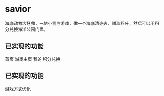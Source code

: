 # savior
海底动物大拯救，一款小程序游戏，做一个海底清道夫，赚取积分，然后可以用积分兑换海洋公园门票。

## 已实现的功能
首页
游戏主页
我的
积分兑换

## 已实现的功能
游戏方式优化
